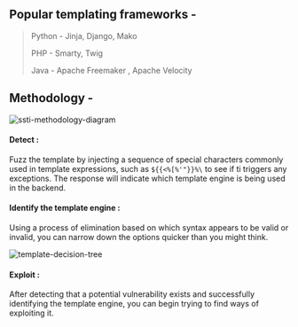 ## Popular templating frameworks -

> Python - Jinja, Django, Mako
> 
> PHP    - Smarty, Twig
> 
> Java   - Apache Freemaker , Apache Velocity


## Methodology -

![ssti-methodology-diagram](https://github.com/sh3bu/Portswigger_labs/assets/67383098/65d81bbe-01bb-4143-b482-6c094e303a6f)

#### Detect :

Fuzz the template by injecting a sequence of special characters commonly used in template expressions, such as `${{<%[%'"}}%\`  to see if ti triggers any exceptions. The response  will indicate which template engine is being used in the backend.

#### Identify the template engine :

Using a process of elimination based on which syntax appears to be valid or invalid, you can narrow down the options quicker than you might think.

![template-decision-tree](https://github.com/sh3bu/Portswigger_labs/assets/67383098/233012d4-90ed-44c7-87aa-84f1ef8e1432)

#### Exploit :

After detecting that a potential vulnerability exists and successfully identifying the template engine, you can begin trying to find ways of exploiting it. 

